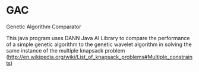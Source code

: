 GAC
===

Genetic Algorithm Comparator

This java program uses DANN Java AI Library to compare the performance of a simple genetic algorithm to the genetic wavelet algorithm in solving the same instance of the multiple knapsack problem (http://en.wikipedia.org/wiki/List_of_knapsack_problems#Multiple_constraints)
